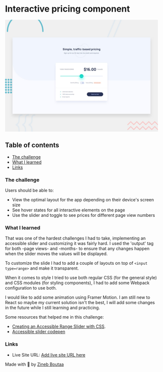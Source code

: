 # Interactive pricing component

![Design preview for the Social media dashboard with theme switcher coding challenge](/public/assets/desktop-preview.jpg)

## Table of contents

- [The challenge](#the-challenge)
- [What I learned](#what-I-learned)
- [Links](#Links)

### The challenge

Users should be able to:

- View the optimal layout for the app depending on their device's screen size
- See hover states for all interactive elements on the page
- Use the slider and toggle to see prices for different page view numbers

### What I learned

That was one of the hardest challenges I had to take, implementing an accessible slider and customizing it was fairly hard. I used the 'output' tag for both -page views- and -months- to ensure that any changes happen when the slider moves the values will be displayed.

To customize the slide I had to add a couple of layouts on top of `<input type=range>` and make it transparent.

When it comes to style I tried to use both regular CSS (for the general style) and CSS modules (for styling components), I had to add some Webpack configuration to use both.

I would like to add some animation using Framer Motion. I am still new to React so maybe my current solution isn't the best, I will add some changes in the future while I still learning and practicing.


Some resources that helped me in this challenge:

- [Creating an Accessible Range Slider with CSS](https://www.a11ywithlindsey.com/blog/creating-accessible-range-slider-css).
- [Accessible slider codepen](https://codepen.io/smhigley/pen/ObWbdy)

### Links

- Live Site URL: [Add live site URL here]()

Made with 💖 by [Zineb Boutaa](https://zineb-bou.github.io/)
